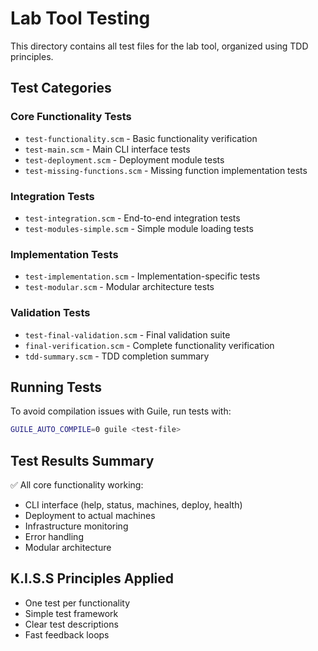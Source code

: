 # Lab Tool Testing

This directory contains all test files for the lab tool, organized using TDD principles.

## Test Categories

### Core Functionality Tests
- `test-functionality.scm` - Basic functionality verification
- `test-main.scm` - Main CLI interface tests
- `test-deployment.scm` - Deployment module tests
- `test-missing-functions.scm` - Missing function implementation tests

### Integration Tests
- `test-integration.scm` - End-to-end integration tests
- `test-modules-simple.scm` - Simple module loading tests

### Implementation Tests
- `test-implementation.scm` - Implementation-specific tests
- `test-modular.scm` - Modular architecture tests

### Validation Tests
- `test-final-validation.scm` - Final validation suite
- `final-verification.scm` - Complete functionality verification
- `tdd-summary.scm` - TDD completion summary

## Running Tests

To avoid compilation issues with Guile, run tests with:

```bash
GUILE_AUTO_COMPILE=0 guile <test-file>
```

## Test Results Summary

✅ All core functionality working:
- CLI interface (help, status, machines, deploy, health)
- Deployment to actual machines
- Infrastructure monitoring
- Error handling
- Modular architecture

## K.I.S.S Principles Applied

- One test per functionality
- Simple test framework
- Clear test descriptions
- Fast feedback loops
